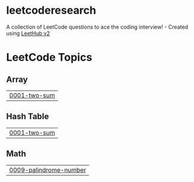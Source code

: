 # leetcoderesearch
A collection of LeetCode questions to ace the coding interview! - Created using [LeetHub v2](https://github.com/arunbhardwaj/LeetHub-2.0)

<!---LeetCode Topics Start-->
# LeetCode Topics
## Array
|  |
| ------- |
| [0001-two-sum](https://github.com/dstrimble/leetcoderesearch/tree/master/0001-two-sum) |
## Hash Table
|  |
| ------- |
| [0001-two-sum](https://github.com/dstrimble/leetcoderesearch/tree/master/0001-two-sum) |
## Math
|  |
| ------- |
| [0009-palindrome-number](https://github.com/dstrimble/leetcoderesearch/tree/master/0009-palindrome-number) |
<!---LeetCode Topics End-->